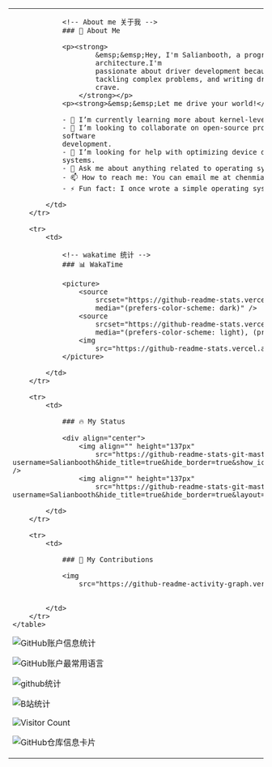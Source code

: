 

   <table>
        <tr>
            <td>

                <!-- About me 关于我 -->
                ### 🤺 About Me

                <p><strong>
                        &emsp;&emsp;Hey, I'm Salianbooth, a programmer fascinated by operating systems and low-level
                        architecture.I'm
                        passionate about driver development because it allows me to directly engage with hardware.I love
                        tackling complex problems, and writing drivers presents just the kind of stimulating work I
                        crave.
                    </strong></p>
                <p><strong>&emsp;&emsp;Let me drive your world!</strong></p>

                - 🌱 I’m currently learning more about kernel-level programming and advanced data structures.
                - 👯 I’m looking to collaborate on open-source projects related to operating systems or low-level
                software
                development.
                - 🤔 I’m looking for help with optimizing device driver performance for resource-constrained embedded
                systems.
                - 💬 Ask me about anything related to operating systems, kernel development, or C/C++ programming.
                - 📫 How to reach me: You can email me at chenmiao.ku@gmail.com or connect with me on LinkedIn.
                - ⚡ Fun fact: I once wrote a simple operating system kernel from scratch, just for fun!

            </td>
        </tr>

        <tr>
            <td>

                <!-- wakatime 统计 -->
                ### 📊 WakaTime

                <picture>
                    <source
                        srcset="https://github-readme-stats.vercel.app/api/wakatime?username=Salianbooth&layout=compact&text_color=f0f6fc&bg_color=00000000&hide_border=true&hide_title=true"
                        media="(prefers-color-scheme: dark)" />
                    <source
                        srcset="https://github-readme-stats.vercel.app/api/wakatime?username=Salianbooth&layout=compact&text_color=1f2328&bg_color=00000000&hide_border=true&hide_title=true"
                        media="(prefers-color-scheme: light), (prefers-color-scheme: no-preference)" />
                    <img
                        src="https://github-readme-stats.vercel.app/api/wakatime?username=Salianbooth&layout=compact&text_color=f0f6fc&bg_color=00000000&hide_border=true&hide_title=true" />
                </picture>

            </td>
        </tr>

        <tr>
            <td>

                ### 🔥 My Status

                <div align="center">
                    <img align="" height="137px"
                        src="https://github-readme-stats-git-masterrstaa-rickstaa.vercel.app/api?username=Salianbooth&hide_title=true&hide_border=true&show_icons=true&include_all_commits=true&line_height=21text_color=000&icon_color=000&bg_color=0,ea6161,ffc64d,fffc4d,52fa5a&theme=graywhite" />
                    <img align="" height="137px"
                        src="https://github-readme-stats-git-masterrstaa-rickstaa.vercel.app/api/top-langs/?username=Salianbooth&hide_title=true&hide_border=true&layout=compact&langs_count=6&text_color=000&icon_color=fff&bg_color=0,52fa5a,4dfcff,c64dff&theme=graywhite" /><br><br>

            </td>
        </tr>

        <tr>
            <td>

                ### 📃 My Contributions

                <img
                    src="https://github-readme-activity-graph.vercel.app/graph?username=Salianbooth&bg_color=010b00&color=99ffb7&line=e1fff1&point=bfffc2&area=true&hide_border=true" />


            </td>
        </tr>
    </table>

![GitHub账户信息统计](https://github-stats.ubrong.com/api?username=Salianbooth&show_icons=true&theme=tokyonight) 



![GitHub账户最常用语言](https://github-stats.ubrong.com/api/top-langs/?username=Salianbooth&layout=compact&theme=tokyonight) 


![github统计](https://stats.justsong.cn/api/github?username=Salianbooth&theme=dark&lang=zh-CN)

![B站统计](https://stats.justsong.cn/api/bilibili/?id=325344551&theme=dark)

![Visitor Count](https://profile-counter.glitch.me/{Salianbooth}/count.svg) 


![GitHub仓库信息卡片](https://github-stats.ubrong.com/api/pin/?username=Salianbooth&repo=Data_Structure_learning&theme=dark) 
